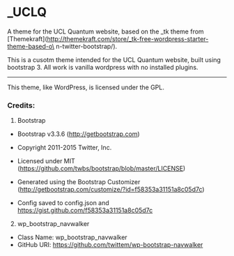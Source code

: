 # _UCLQ

A theme for the UCL Quantum website, based on the _tk theme from [Themekraft](http://themekraft.com/store/_tk-free-wordpress-starter-theme-based-o\
n-twitter-bootstrap/).

This is a cusotm theme intended for the UCL Quantum website, built using bootstrap 3. All work is vanilla wordpress with no installed plugins.

*************************************************************

This theme, like WordPress, is licensed under the GPL.

### Credits:

1. Bootstrap

 * Bootstrap v3.3.6 (http://getbootstrap.com)
 * Copyright 2011-2015 Twitter, Inc.
 * Licensed under MIT (https://github.com/twbs/bootstrap/blob/master/LICENSE)

 * Generated using the Bootstrap Customizer (http://getbootstrap.com/customize/?id=f58353a31151a8c05d7c)
 * Config saved to config.json and https://gist.github.com/f58353a31151a8c05d7c

2. wp_bootstrap_navwalker

* Class Name: wp_bootstrap_navwalker
* GitHub URI: https://github.com/twittem/wp-bootstrap-navwalker
